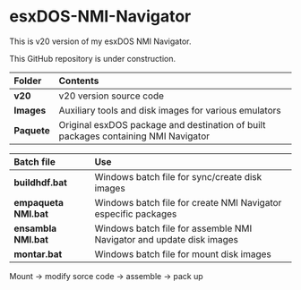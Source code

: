 # esxDOS-NMI-Navigator

This is v20 version of my esxDOS NMI Navigator.

This GitHub repository is under construction.

Folder      | Contents 
:---------- | :----------------------
**v20**     | v20 version source code
**Images**  | Auxiliary tools and disk images for various emulators  
**Paquete** | Original esxDOS package and destination of built packages containing NMI Navigator 

Batch file            | Use
:-------------------- | :---------------------------------------------
**buildhdf.bat**      | Windows batch file for sync/create disk images  
**empaqueta NMI.bat** | Windows batch file for create NMI Navigator especific packages  
**ensambla NMI.bat**  | Windows batch file for assemble NMI Navigator and update disk images  
**montar.bat**        | Windows batch file for mount disk images  

Mount -> modify sorce code -> assemble -> pack up  
